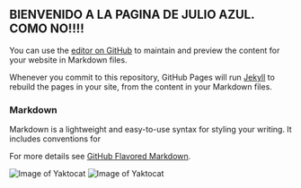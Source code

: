 ## BIENVENIDO A LA PAGINA DE JULIO AZUL. COMO NO!!!!

You can use the [editor on GitHub](https://github.com/DarkReitor/hello-world1/edit/master/index.md) to maintain and preview the content for your website in Markdown files.

Whenever you commit to this repository, GitHub Pages will run [Jekyll](https://jekyllrb.com/) to rebuild the pages in your site, from the content in your Markdown files.

### Markdown

Markdown is a lightweight and easy-to-use syntax for styling your writing. It includes conventions for

For more details see [GitHub Flavored Markdown](https://guides.github.com/features/mastering-markdown/).

![Image of Yaktocat](https://raw.githubusercontent.com/DarkReitor/hello-word/master/Licht_542419.jpg)
![Image of Yaktocat](https://raw.githubusercontent.com/DarkReitor/hello-word/master/DSC_1191-1.jpg)
